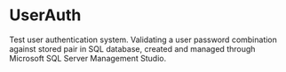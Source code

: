 # UserAuth
Test user authentication system.
Validating a user password combination against stored pair in SQL database, created and managed through Microsoft SQL Server Management Studio.
